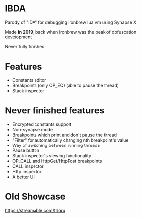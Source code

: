 # IBDA
Parody of "IDA" for debugging Ironbrew lua vm using Synapse X

Made **in 2019**, back when Ironbrew was the peak of obfuscation development

Never fully finished

# Features
* Constants editor
* Breakpoints (only OP_EQ) (able to pause the thread)
* Stack inspector

# Never finished features
* Encrypted constants support
* Non-synapse mode
* Breakpoints which print and don't pause the thread
* "Filter" for automatically changing nth breakpoint's value
* Way of switching between running threads
* Pause button
* Stack inspector's viewing functionality
* OP_CALL and HttpGet/HttpPost breakpoints
* CALL inspector
* Http inspector
* A better UI

# Old Showcase
https://streamable.com/trlqru
